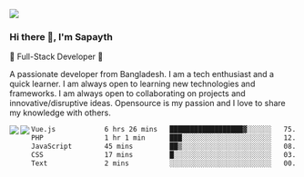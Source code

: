 <!-- **sapayth/sapayth** is a ✨ _special_ ✨ repository because its `README.md` (this file) appears on your GitHub profile.

Here are some ideas to get you started:

- 🔭 I’m currently working on ...
- 🌱 I’m currently learning ...
- 👯 I’m looking to collaborate on ...
- 🤔 I’m looking for help with ...
- 💬 Ask me about ...
- 📫 How to reach me: ...
- 😄 Pronouns: ...
- ⚡ Fun fact: ...
-->
![](https://user-images.githubusercontent.com/74038190/226190894-18e959ba-d458-4a94-ac44-790190f2a947.gif)
### Hi there 👋, I'm Sapayth

🚀 Full-Stack Developer 🚀

A passionate developer from Bangladesh. I am a tech enthusiast and a quick learner. I am always open to learning new technologies and frameworks. I am always open to collaborating on projects and innovative/disruptive ideas. Opensource is my passion and I love to share my knowledge with others.

<div>
<a href="https://github.com/sapayth/github-readme-stats">
  <img align="left" src="https://github-readme-stats.vercel.app/api?username=sapayth&show_icons=true&count_private=true" />
</a>
<a href="https://github.com/sapayth/github-readme-stats">
  <img align="left" src="https://github-readme-stats.vercel.app/api/top-langs/?username=sapayth" />
</a>
</div>
<!--START_SECTION:waka-->

```txt
Vue.js            6 hrs 26 mins   ██████████████████▓░░░░░░   75.12 %
PHP               1 hr 1 min      ███░░░░░░░░░░░░░░░░░░░░░░   12.00 %
JavaScript        45 mins         ██▒░░░░░░░░░░░░░░░░░░░░░░   08.88 %
CSS               17 mins         █░░░░░░░░░░░░░░░░░░░░░░░░   03.34 %
Text              2 mins          ░░░░░░░░░░░░░░░░░░░░░░░░░   00.39 %
```

<!--END_SECTION:waka-->
